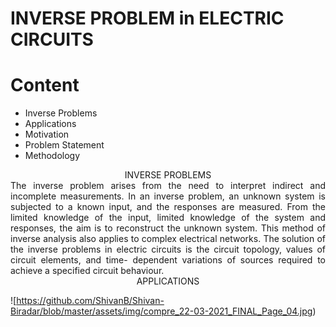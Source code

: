 # INVERSE PROBLEM in ELECTRIC CIRCUITS
  # Content
- Inverse Problems
- Applications
- Motivation
- Problem Statement
- Methodology

<div align="center">
  INVERSE PROBLEMS
</div>
<div align="justify">
  The inverse problem arises from the need to interpret indirect and incomplete measurements. In an inverse problem, an unknown system is subjected to a known input, and the responses are measured. From the limited knowledge of the input, limited knowledge of the system and responses, the aim is to reconstruct the unknown system. This method of inverse analysis also applies to complex electrical networks. The solution of the inverse problems in electric circuits is the circuit topology, values of circuit elements, and time- dependent variations of sources required to achieve a specified circuit behaviour.
</div>
<div align="center">
  APPLICATIONS
</div>
<div align="justify">
  
  ![https://github.com/ShivanB/Shivan-Biradar/blob/master/assets/img/compre_22-03-2021_FINAL_Page_04.jpg)
  
  </div>
